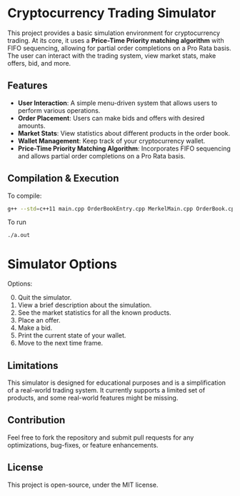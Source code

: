 # Cryptocurrency Trading Simulator

This project provides a basic simulation environment for cryptocurrency trading. At its core, it uses a **Price-Time Priority matching algorithm** with FIFO sequencing, allowing for partial order completions on a Pro Rata basis. The user can interact with the trading system, view market stats, make offers, bid, and more.

## Features

- **User Interaction**: A simple menu-driven system that allows users to perform various operations.
- **Order Placement**: Users can make bids and offers with desired amounts.
- **Market Stats**: View statistics about different products in the order book.
- **Wallet Management**: Keep track of your cryptocurrency wallet.
- **Price-Time Priority Matching Algorithm**: Incorporates FIFO sequencing and allows partial order completions on a Pro Rata basis.

## Compilation & Execution

To compile:
```bash
g++ --std=c++11 main.cpp OrderBookEntry.cpp MerkelMain.cpp OrderBook.cpp CSVReader.cpp Wallet.cpp
```

To run

```bash
./a.out
```
# Simulator Options

Options:

0. Quit the simulator.
1. View a brief description about the simulation.
2. See the market statistics for all the known products.
3. Place an offer.
4. Make a bid.
5. Print the current state of your wallet.
6. Move to the next time frame.

## Limitations

This simulator is designed for educational purposes and is a simplification of a real-world trading system.
It currently supports a limited set of products, and some real-world features might be missing.

## Contribution

Feel free to fork the repository and submit pull requests for any optimizations, bug-fixes, or feature enhancements.

## License

This project is open-source, under the MIT license.

